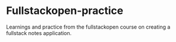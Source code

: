 # Fullstackopen-practice

Learnings and practice from the fullstackopen course on creating a fullstack notes application. 
